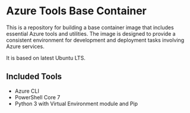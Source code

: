 # Azure Tools Base Container

This is a repository for building a base container image that includes essential Azure tools and utilities. The image is designed to provide a consistent environment for development and deployment tasks involving Azure services.

It is based on latest Ubuntu LTS.

## Included Tools

- Azure CLI
- PowerShell Core 7
- Python 3 with Virtual Environment module and Pip
